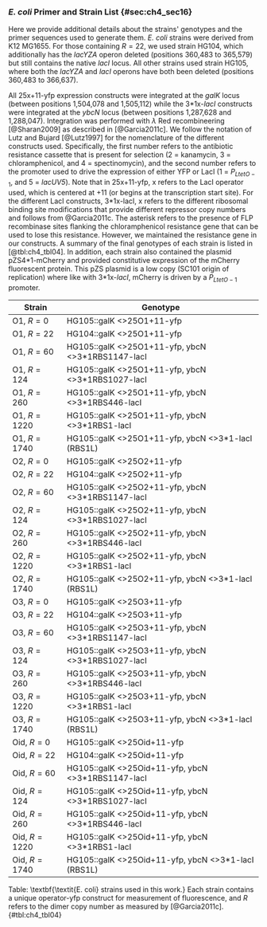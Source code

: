 ### *E. coli* Primer and Strain List {#sec:ch4_sec16}

Here we provide additional details about the strains' genotypes and the primer
sequences used to generate them. *E. coli* strains were derived from K12 MG1655.
For those containing $R=22$, we used strain HG104, which additionally has the
*lacYZA* operon deleted (positions 360,483 to 365,579) but still contains the
native *lacI* locus. All other strains used strain HG105, where both the
*lacYZA* and *lacI* operons have both been deleted (positions 360,483 to
366,637).

All 25x+11-yfp expression constructs were integrated at the *galK* locus
(between positions 1,504,078 and 1,505,112) while the 3\*1x-*lacI* constructs
were integrated at the *ybcN* locus (between positions 1,287,628 and 1,288,047).
Integration was performed with $\lambda$ Red recombineering [@Sharan2009] as
described in [@Garcia2011c]. We follow the notation of Lutz and Bujard
[@Lutz1997] for the nomenclature of the different constructs used. Specifically,
the first number refers to the antibiotic resistance cassette that is present
for selection (2 = kanamycin, 3 = chloramphenicol, and 4 = spectinomycin), and
the second number refers to the promoter used to drive the expression of either
YFP or LacI (1 = $P_{LtetO-1}$, and 5 = *lacUV5*). Note that in 25x+11-yfp, x
refers to the LacI operator used, which is centered at +11 (or begins at the
transcription start site). For the different LacI constructs, 3\*1x-lacI, x
refers to the different ribosomal binding site modifications that provide
different repressor copy numbers and follows from @Garcia2011c. The asterisk
refers to the presence of FLP recombinase sites flanking the chloramphenicol
resistance gene that can be used to lose this resistance. However, we maintained
the resistance gene in our constructs. A summary of the final genotypes of each
strain is listed in [@tbl:ch4_tbl04]. In addition, each strain also contained
the plasmid pZS4\*1-mCherry and provided constitutive expression of the mCherry
fluorescent protein. This pZS plasmid is a low copy (SC101 origin of
replication) where like with 3\*1x-*lacI*, mCherry is driven by a $P_{LtetO-1}$
promoter.

| **Strain**      | **Genotype**                                            |
| --------------- | ------------------------------------------------------- |
| O1, $R = 0$     | HG105::galK   <>25O1+11-yfp                             |
| O1, $R = 22$    | HG104::galK   <>25O1+11-yfp                             |
| O1, $R = 60$    | HG105::galK   <>25O1+11-yfp, ybcN   <>3*1RBS1147-lacI   |
| O1, $R = 124$   | HG105::galK   <>25O1+11-yfp, ybcN   <>3*1RBS1027-lacI   |
| O1, $R = 260$   | HG105::galK   <>25O1+11-yfp, ybcN   <>3*1RBS446-lacI    |
| O1, $R = 1220$  | HG105::galK   <>25O1+11-yfp, ybcN   <>3*1RBS1-lacI      |
| O1, $R = 1740$  | HG105::galK   <>25O1+11-yfp, ybcN   <>3*1-lacI (RBS1L)  |
| O2, $R = 0$     | HG105::galK   <>25O2+11-yfp                             |
| O2, $R = 22$    | HG104::galK   <>25O2+11-yfp                             |
| O2, $R = 60$    | HG105::galK   <>25O2+11-yfp, ybcN   <>3*1RBS1147-lacI   |
| O2, $R = 124$   | HG105::galK   <>25O2+11-yfp, ybcN   <>3*1RBS1027-lacI   |
| O2, $R = 260$   | HG105::galK   <>25O2+11-yfp, ybcN   <>3*1RBS446-lacI    |
| O2, $R = 1220$  | HG105::galK   <>25O2+11-yfp, ybcN   <>3*1RBS1-lacI      |
| O2, $R = 1740$  | HG105::galK   <>25O2+11-yfp, ybcN   <>3*1-lacI (RBS1L)  |
| O3, $R = 0$     | HG105::galK   <>25O3+11-yfp                             |
| O3, $R = 22$    | HG104::galK   <>25O3+11-yfp                             |
| O3, $R = 60$    | HG105::galK   <>25O3+11-yfp, ybcN   <>3*1RBS1147-lacI   |
| O3, $R = 124$   | HG105::galK   <>25O3+11-yfp, ybcN   <>3*1RBS1027-lacI   |
| O3, $R = 260$   | HG105::galK   <>25O3+11-yfp, ybcN   <>3*1RBS446-lacI    |
| O3, $R = 1220$  | HG105::galK   <>25O3+11-yfp, ybcN   <>3*1RBS1-lacI      |
| O3, $R = 1740$  | HG105::galK   <>25O3+11-yfp, ybcN   <>3*1-lacI (RBS1L)  |
| Oid, $R = 0$    | HG105::galK   <>25Oid+11-yfp                            |
| Oid, $R = 22$   | HG104::galK   <>25Oid+11-yfp                            |
| Oid, $R = 60$   | HG105::galK   <>25Oid+11-yfp, ybcN   <>3*1RBS1147-lacI  |
| Oid, $R = 124$  | HG105::galK   <>25Oid+11-yfp, ybcN   <>3*1RBS1027-lacI  |
| Oid, $R = 260$  | HG105::galK   <>25Oid+11-yfp, ybcN   <>3*1RBS446-lacI   |
| Oid, $R = 1220$ | HG105::galK   <>25Oid+11-yfp, ybcN   <>3*1RBS1-lacI     |
| Oid, $R = 1740$ | HG105::galK   <>25Oid+11-yfp, ybcN   <>3*1-lacI (RBS1L) |
Table: \textbf{\textit{E. coli} strains used in this work.} Each strain contains
a unique operator-yfp construct for measurement of fluorescence, and $R$ refers
to the dimer copy number as measured by [@Garcia2011c]. {#tbl:ch4_tbl04}
